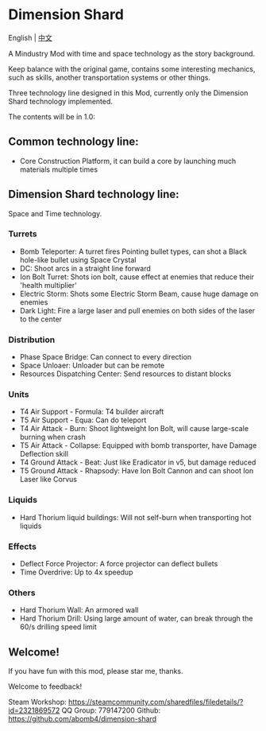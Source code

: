 # Dimension Shard
English | [中文](README_cn.md)

A Mindustry Mod with time and space technology as the story background.

Keep balance with the original game, contains some interesting mechanics,
such as skills, another transportation systems or other things.

Three technology line designed in this Mod, currently only the Dimension Shard technology implemented.

The contents will be in 1.0:
## Common technology line:
- Core Construction Platform, it can build a core by launching much materials multiple times

## Dimension Shard technology line:
Space and Time technology.

### Turrets
- Bomb Teleporter: A turret fires Pointing bullet types, can shot a Black hole-like bullet using Space Crystal
- DC: Shoot arcs in a straight line forward
- Ion Bolt Turret: Shots ion bolt, cause effect at enemies that reduce their 'health multiplier'
- Electric Storm: Shots some Electric Storm Beam, cause huge damage on enemies
- Dark Light: Fire a large laser and pull enemies on both sides of the laser to the center

### Distribution
- Phase Space Bridge: Can connect to every direction
- Space Unloaer: Unloader but can be remote
- Resources Dispatching Center: Send resources to distant blocks

### Units
- T4 Air Support - Formula: T4 builder aircraft
- T5 Air Support - Equa: Can do teleport
- T4 Air Attack - Burn: Shoot lightweight Ion Bolt, will cause large-scale burning when crash
- T5 Air Attack - Collapse: Equipped with bomb transporter, have Damage Deflection skill
- T4 Ground Attack - Beat: Just like Eradicator in v5, but damage reduced
- T5 Ground Attack - Rhapsody: Have Ion Bolt Cannon and can shoot Ion Laser like Corvus

### Liquids
- Hard Thorium liquid buildings: Will not self-burn when transporting hot liquids

### Effects
- Deflect Force Projector: A force projector can deflect bullets
- Time Overdrive: Up to 4x speedup

### Others
- Hard Thorium Wall: An armored wall
- Hard Thorium Drill: Using large amount of water, can break through the 60/s drilling speed limit

## Welcome!
If you have fun with this mod, please star me, thanks.

Welcome to feedback!

Steam Workshop: https://steamcommunity.com/sharedfiles/filedetails/?id=2321869572
QQ Group: 779147200
Github: https://github.com/abomb4/dimension-shard



